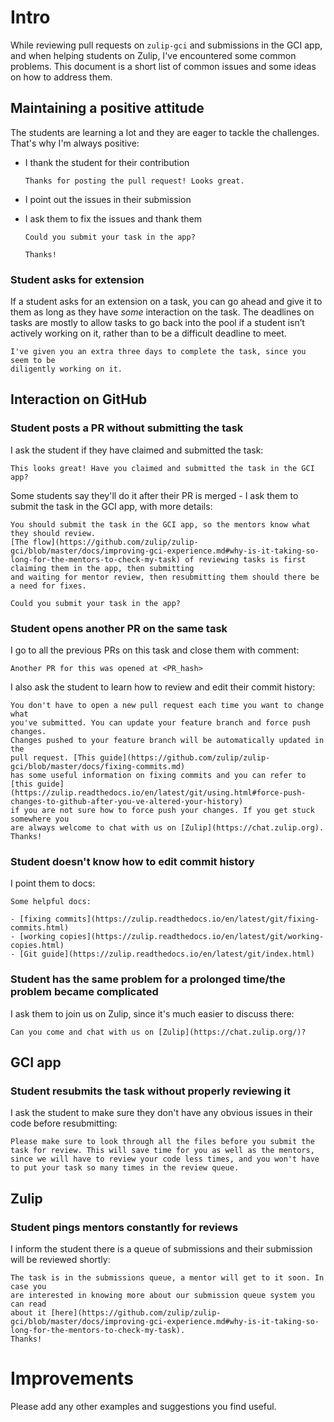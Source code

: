 # Intro

While reviewing pull requests on `zulip-gci` and submissions in the GCI app, and
when helping students on Zulip, I've encountered some common problems. This document
is a short list of common issues and some ideas on how to address them.

## Maintaining a positive attitude

The students are learning a lot and they are eager to tackle the challenges. That's
why I'm always positive:

  * I thank the student for their contribution

    `Thanks for posting the pull request! Looks great.`

  * I point out the issues in their submission

  * I ask them to fix the issues and thank them

    ```
    Could you submit your task in the app?

    Thanks!
    ```
    
### Student asks for extension

If a student asks for an extension on a task, you can go ahead and give it to them 
as long as they have *some* interaction on the task. The deadlines on tasks are 
mostly to allow tasks to go back into the pool if a student isn’t actively working 
on it, rather than to be a difficult deadline to meet.
```
I've given you an extra three days to complete the task, since you seem to be 
diligently working on it.
```

## Interaction on GitHub

### Student posts a PR without submitting the task

I ask the student if they have claimed and submitted the task:

`This looks great! Have you claimed and submitted the task in the GCI app?`

Some students say they'll do it after their PR is merged - I ask them to submit
the task in the GCI app, with more details:

```
You should submit the task in the GCI app, so the mentors know what they should review.
[The flow](https://github.com/zulip/zulip-gci/blob/master/docs/improving-gci-experience.md#why-is-it-taking-so-long-for-the-mentors-to-check-my-task) of reviewing tasks is first claiming them in the app, then submitting
and waiting for mentor review, then resubmitting them should there be a need for fixes.

Could you submit your task in the app?
```

### Student opens another PR on the same task

I go to all the previous PRs on this task and close them with comment:

`Another PR for this was opened at <PR_hash>`

I also ask the student to learn how to review and edit their commit history:

```
You don't have to open a new pull request each time you want to change what
you've submitted. You can update your feature branch and force push changes.
Changes pushed to your feature branch will be automatically updated in the
pull request. [This guide](https://github.com/zulip/zulip-gci/blob/master/docs/fixing-commits.md)
has some useful information on fixing commits and you can refer to [this guide](https://zulip.readthedocs.io/en/latest/git/using.html#force-push-changes-to-github-after-you-ve-altered-your-history)
if you are not sure how to force push your changes. If you get stuck somewhere you
are always welcome to chat with us on [Zulip](https://chat.zulip.org). Thanks!
```

### Student doesn't know how to edit commit history

I point them to docs:

```
Some helpful docs:

- [fixing commits](https://zulip.readthedocs.io/en/latest/git/fixing-commits.html)
- [working copies](https://zulip.readthedocs.io/en/latest/git/working-copies.html)
- [Git guide](https://zulip.readthedocs.io/en/latest/git/index.html)
```

### Student has the same problem for a prolonged time/the problem became complicated

I ask them to join us on Zulip, since it's much easier to discuss there:

`Can you come and chat with us on [Zulip](https://chat.zulip.org/)?`

## GCI app

### Student resubmits the task without properly reviewing it

I ask the student to make sure they don't have any obvious issues in their code
before resubmitting:

`Please make sure to look through all the files before you submit the task for
review. This will save time for you as well as the mentors, since we will have
to review your code less times, and you won't have to put your task so many times
in the review queue.`

## Zulip

### Student pings mentors constantly for reviews

I inform the student there is a queue of submissions and their submission will be
reviewed shortly:

```
The task is in the submissions queue, a mentor will get to it soon. In case you
are interested in knowing more about our submission queue system you can read
about it [here](https://github.com/zulip/zulip-gci/blob/master/docs/improving-gci-experience.md#why-is-it-taking-so-long-for-the-mentors-to-check-my-task).
Thanks!
```

# Improvements

Please add any other examples and suggestions you find useful.
